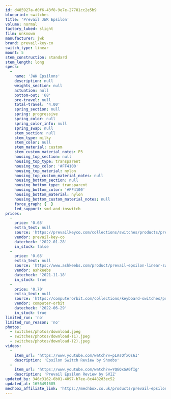 ```yaml
---
id: d485927a-d0f6-43f8-9e7e-27781cc2e5b9
blueprint: switches
title: 'Prevail JWK Epsilon'
volume: normal
factory_lubed: slight
film: unknown
manufacturer: jwk
brand: prevail-key-co
switch_type: linear
mount: 5
stem_construction: standard
stem_length: long
specs:
  -
    name: 'JWK Epsilons'
    description: null
    weights_section: null
    actuation: null
    bottom-out: '68'
    pre-travel: null
    total-travel: '4.00'
    spring_section: null
    spring: progressive
    spring_color: null
    spring_color_info: null
    spring_swap: null
    stem_section: null
    stem_type: milky
    stem_color: null
    stem_material: custom
    stem_custom_material_notes: P3
    housing_top_section: null
    housing_top_type: transparent
    housing_top_color: '#FF4100'
    housing_top_material: nylon
    housing_top_custom_material_notes: null
    housing_bottom_section: null
    housing_bottom_type: transparent
    housing_bottom_color: '#FF4100'
    housing_bottom_material: nylon
    housing_bottom_custom_material_notes: null
    force_graph: {  }
    led_support: smd-and-inswitch
prices:
  -
    price: '0.65'
    extra_text: null
    source: 'https://prevailkeyco.com/collections/switches/products/prevail-epsilon-switches'
    vendor: prevail-key-co
    datecheck: '2022-01-28'
    in_stock: false
  -
    price: '0.65'
    extra_text: null
    source: 'https://www.ashkeebs.com/product/prevail-epsilon-linear-switches/?wmc-currency=USD'
    vendor: ashkeebs
    datecheck: '2021-11-18'
    in_stock: true
  -
    price: '0.70'
    extra_text: null
    source: 'https://computerorbit.com/collections/keyboard-switches/products/prevail-epsilon-linear-switches'
    vendor: computer-orbit
    datecheck: '2022-06-29'
    in_stock: true
limited_run: 'no'
limited_run_reason: 'no'
photos:
  - switches/photos/download.jpeg
  - switches/photos/download-(1).jpeg
  - switches/photos/download-(2).jpeg
videos:
  -
    item_url: 'https://www.youtube.com/watch?v=pLAsQfxOs6I'
    description: 'Epsilon Switch Review by Shoobs'
  -
    item_url: 'https://www.youtube.com/watch?v=YQGQxGA0fIg'
    description: 'Prevail Epsilon Review by SVIZ'
updated_by: 346c3162-6b01-4097-b7ee-8c4482d3ec52
updated_at: 1656491685
mechbox_affiliate_link: 'https://mechbox.co.uk/products/prevail-epsilon-switch-sample?variant=42131439157493'
---
```

